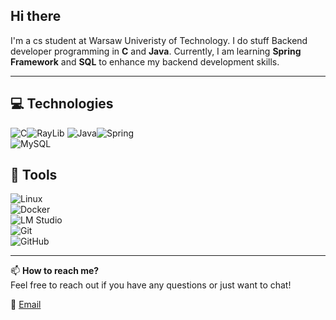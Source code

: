 ## Hi there 
I'm a cs student at Warsaw Univeristy of Technology. I do stuff 
Backend developer programming in **C** and **Java**. Currently, I am learning **Spring Framework** and **SQL** to enhance my backend development skills.  

---

## 💻 Technologies 

![C](https://img.shields.io/badge/C-00599C?style=for-the-badge&logo=c&logoColor=white)![RayLib](https://img.shields.io/badge/Raylib-000000?style=for-the-badge&logo=raylib&logoColor=white)
![Java](https://img.shields.io/badge/Java-007396?style=for-the-badge&logo=java&logoColor=white)![Spring](https://img.shields.io/badge/Spring-6DB33F?style=for-the-badge&logo=spring&logoColor=white)  
![MySQL](https://img.shields.io/badge/MySQL-4479A1?style=for-the-badge&logo=mysql&logoColor=white)  

## 🔧 Tools  

![Linux](https://img.shields.io/badge/Linux-FCC624?style=for-the-badge&logo=linux&logoColor=black)     
![Docker](https://img.shields.io/badge/Docker-2496ED?style=for-the-badge&logo=docker&logoColor=white)  
![LM Studio](https://img.shields.io/badge/LM_Studio-FF6F00?style=for-the-badge&logo=openai&logoColor=white)  
![Git](https://img.shields.io/badge/Git-F05032?style=for-the-badge&logo=git&logoColor=white)  
![GitHub](https://img.shields.io/badge/GitHub-181717?style=for-the-badge&logo=github&logoColor=white)  

---

📫 **How to reach me?**  
Feel free to reach out if you have any questions or just want to chat!  

📩 [Email](mailto:ncsmusic@icloud.com)  
